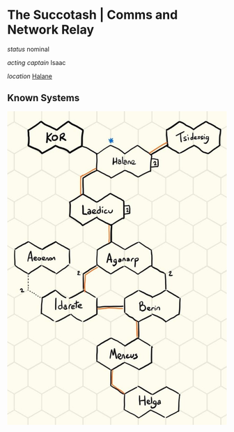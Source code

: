 # The Succotash | Comms and Network Relay

*status* nominal

*acting captain* Isaac

*location* [Halane](./system-halane.md)

## Known Systems

![](./swnwf_system.JPG)
